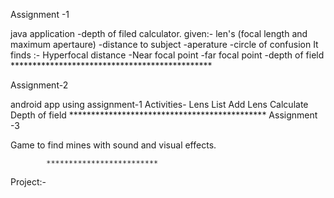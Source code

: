 Assignment -1 

java application -depth of filed calculator.
given:- len's (focal length and maximum apertaure)
    -distance to subject
    -aperature
    -circle of confusion
It finds :- Hyperfocal distance
    -Near focal point
    -far focal point
    -depth of field
                    **********************************************
                    
Assignment-2

android app using assignment-1
Activities-
Lens List
Add Lens
Calculate Depth of field
                        *********************************************
Assignment -3

Game to find mines with sound and visual effects.

            *************************
            
Project:-

                    

    

